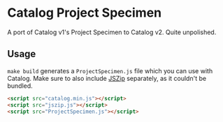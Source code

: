 # Catalog Project Specimen

A port of Catalog v1's Project Specimen to Catalog v2. Quite unpolished.

## Usage

`make build` generates a `ProjectSpecimen.js` file which you can use with Catalog. Make sure to also include [JSZip](http://stuk.github.io/jszip/) separately, as it couldn't be bundled.

```html
<script src="catalog.min.js"></script>
<script src="jszip.js"></script>
<script src="ProjectSpecimen.js"></script>
```
